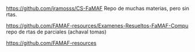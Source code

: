 https://github.com/jramosss/CS-FaMAF Repo de muchas materias, pero sin rtas.

https://github.com/FAMAF-resources/Examenes-Resueltos-FaMAF-Compu repo de rtas de parciales (achaval tomas)

https://github.com/FAMAF-resources 